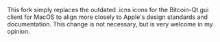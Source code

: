 This fork simply replaces the outdated .icns icons for the Bitcoin-Qt gui client for MacOS to align more closely to Apple's design standards and documentation.
This change is not necessary, but is very welcome in my opinion.
